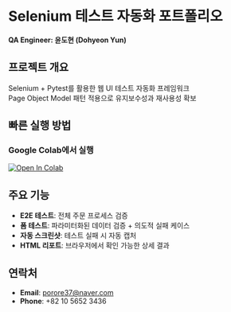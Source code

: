 # Selenium 테스트 자동화 포트폴리오

**QA Engineer: 윤도현 (Dohyeon Yun)**

## 프로젝트 개요
Selenium + Pytest를 활용한 웹 UI 테스트 자동화 프레임워크  
Page Object Model 패턴 적용으로 유지보수성과 재사용성 확보

## 빠른 실행 방법

### Google Colab에서 실행
[![Open In Colab](https://colab.research.google.com/assets/colab-badge.svg)](https://colab.research.google.com/github/Yundo37/automation-portfolio-Yundo/blob/main/automation_portfolio.ipynb)

## 주요 기능
- **E2E 테스트**: 전체 주문 프로세스 검증
- **폼 테스트**: 파라미터화된 데이터 검증 + 의도적 실패 케이스
- **자동 스크린샷**: 테스트 실패 시 자동 캡처
- **HTML 리포트**: 브라우저에서 확인 가능한 상세 결과

## 연락처
- **Email**: porore37@naver.com
- **Phone**: +82 10 5652 3436
